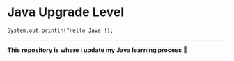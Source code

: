 # Java Upgrade Level
```
System.out.println("Hello Java !);
```
***
**This repository is where i update my Java learning process 🥸**
